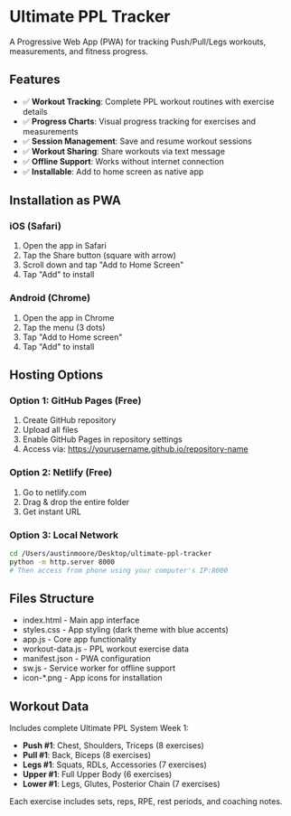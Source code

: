# Ultimate PPL Tracker

A Progressive Web App (PWA) for tracking Push/Pull/Legs workouts, measurements, and fitness progress.

## Features

- ✅ **Workout Tracking**: Complete PPL workout routines with exercise details
- ✅ **Progress Charts**: Visual progress tracking for exercises and measurements  
- ✅ **Session Management**: Save and resume workout sessions
- ✅ **Workout Sharing**: Share workouts via text message
- ✅ **Offline Support**: Works without internet connection
- ✅ **Installable**: Add to home screen as native app

## Installation as PWA

### iOS (Safari)
1. Open the app in Safari
2. Tap the Share button (square with arrow)
3. Scroll down and tap "Add to Home Screen"
4. Tap "Add" to install

### Android (Chrome)
1. Open the app in Chrome
2. Tap the menu (3 dots)
3. Tap "Add to Home screen"
4. Tap "Add" to install

## Hosting Options

### Option 1: GitHub Pages (Free)
1. Create GitHub repository
2. Upload all files
3. Enable GitHub Pages in repository settings
4. Access via: https://yourusername.github.io/repository-name

### Option 2: Netlify (Free)
1. Go to netlify.com
2. Drag & drop the entire folder
3. Get instant URL

### Option 3: Local Network
```bash
cd /Users/austinmoore/Desktop/ultimate-ppl-tracker
python -m http.server 8000
# Then access from phone using your computer's IP:8000
```

## Files Structure

- index.html - Main app interface
- styles.css - App styling (dark theme with blue accents)
- app.js - Core app functionality
- workout-data.js - PPL workout exercise data
- manifest.json - PWA configuration
- sw.js - Service worker for offline support
- icon-*.png - App icons for installation

## Workout Data

Includes complete Ultimate PPL System Week 1:
- **Push #1**: Chest, Shoulders, Triceps (8 exercises)
- **Pull #1**: Back, Biceps (8 exercises)  
- **Legs #1**: Squats, RDLs, Accessories (7 exercises)
- **Upper #1**: Full Upper Body (6 exercises)
- **Lower #1**: Legs, Glutes, Posterior Chain (7 exercises)

Each exercise includes sets, reps, RPE, rest periods, and coaching notes.